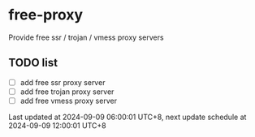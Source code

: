 
# free-proxy
Provide free ssr / trojan / vmess proxy servers


## TODO list
- [ ] add free ssr proxy server
- [ ] add free trojan proxy server
- [ ] add free vmess proxy server

Last updated at 2024-09-09 06:00:01 UTC+8, next update schedule at 2024-09-09 12:00:01 UTC+8

